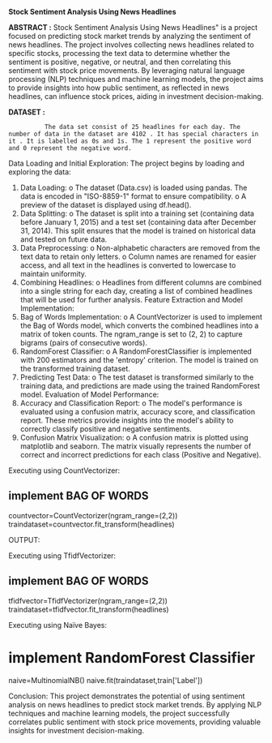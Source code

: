 **Stock Sentiment Analysis Using News Headlines**

**ABSTRACT :**
                Stock Sentiment Analysis Using News Headlines" is a project focused on predicting stock market trends by analyzing the sentiment of news headlines. The project involves collecting news headlines related to specific stocks, processing the text data to determine whether the sentiment is positive, negative, or neutral, and then correlating this sentiment with stock price movements. By leveraging natural language processing (NLP) techniques and machine learning models, the project aims to provide insights into how public sentiment, as reflected in news headlines, can influence stock prices, aiding in investment decision-making.

**DATASET :**
            
              The data set consist of 25 headlines for each day. The number of data in the dataset are 4102 . It has special characters in it . It is labelled as 0s and 1s. The 1 represent the positive word and 0 represent the negative word.  


 


Data Loading and Initial Exploration:
The project begins by loading and exploring the data:
1.	Data Loading:
o	The dataset (Data.csv) is loaded using pandas. The data is encoded in "ISO-8859-1" format to ensure compatibility.
o	A preview of the dataset is displayed using df.head().
2.	Data Splitting:
o	The dataset is split into a training set (containing data before January 1, 2015) and a test set (containing data after December 31, 2014). This split ensures that the model is trained on historical data and tested on future data.
3.	Data Preprocessing:
o	Non-alphabetic characters are removed from the text data to retain only letters.
o	Column names are renamed for easier access, and all text in the headlines is converted to lowercase to maintain uniformity.
4.	Combining Headlines:
o	Headlines from different columns are combined into a single string for each day, creating a list of combined headlines that will be used for further analysis.
Feature Extraction and Model Implementation:
1.	Bag of Words Implementation:
o	A CountVectorizer is used to implement the Bag of Words model, which converts the combined headlines into a matrix of token counts. The ngram_range is set to (2, 2) to capture bigrams (pairs of consecutive words).
2.	RandomForest Classifier:
o	A RandomForestClassifier is implemented with 200 estimators and the 'entropy' criterion. The model is trained on the transformed training dataset.
3.	Predicting Test Data:
o	The test dataset is transformed similarly to the training data, and predictions are made using the trained RandomForest model.
Evaluation of Model Performance:
1.	Accuracy and Classification Report:
o	The model's performance is evaluated using a confusion matrix, accuracy score, and classification report. These metrics provide insights into the model's ability to correctly classify positive and negative sentiments.
2.	Confusion Matrix Visualization:
o	A confusion matrix is plotted using matplotlib and seaborn. The matrix visually represents the number of correct and incorrect predictions for each class (Positive and Negative).

Executing using CountVectorizer:
## implement BAG OF WORDS
countvector=CountVectorizer(ngram_range=(2,2))
traindataset=countvector.fit_transform(headlines)

OUTPUT:
 
  

Executing using TfidfVectorizer:
## implement BAG OF WORDS
tfidfvector=TfidfVectorizer(ngram_range=(2,2))
traindataset=tfidfvector.fit_transform(headlines)

 

 


Executing using Naïve Bayes:
# implement RandomForest Classifier
naive=MultinomialNB()
naive.fit(traindataset,train['Label'])

 
 

Conclusion:
                This project demonstrates the potential of using sentiment analysis on news headlines to predict stock market trends. By applying NLP techniques and machine learning models, the project successfully correlates public sentiment with stock price movements, providing valuable insights for investment decision-making.



